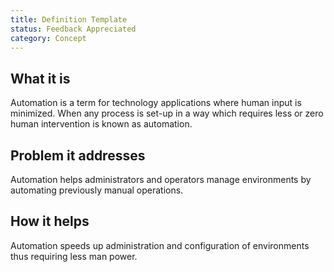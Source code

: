 ```yaml
---
title: Definition Template
status: Feedback Appreciated
category: Concept
---
```


## What it is

Automation is a term for technology applications where human input is minimized.
When any process is set-up in a way which requires less or zero human intervention is known as automation.

## Problem it addresses 

Automation helps administrators and operators manage environments by automating previously manual operations.

## How it helps

Automation speeds up administration and configuration of environments thus requiring less man power.

